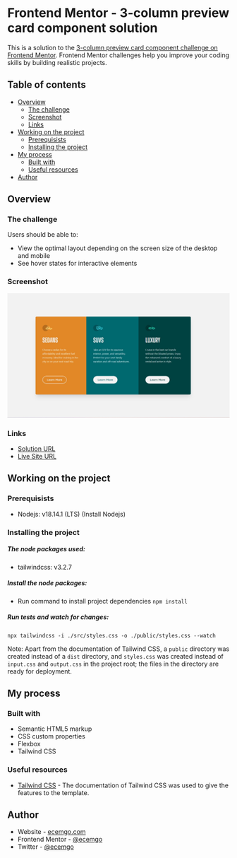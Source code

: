 # Frontend Mentor - 3-column preview card component solution

This is a solution to the [3-column preview card component challenge on Frontend Mentor](https://www.frontendmentor.io/challenges/3column-preview-card-component-pH92eAR2-). Frontend Mentor challenges help you improve your coding skills by building realistic projects.

## Table of contents

- [Overview](#overview)
  - [The challenge](#the-challenge)
  - [Screenshot](#screenshot)
  - [Links](#links)
- [Working on the project](#working-on-the-project)
  - [Prerequisists](#prerequisists)
  - [Installing the project](#installing-the-project)
- [My process](#my-process)
  - [Built with](#built-with)
  - [Useful resources](#useful-resources)
- [Author](#author)

## Overview

### The challenge

Users should be able to:

- View the optimal layout depending on the screen size of the desktop and mobile
- See hover states for interactive elements

### Screenshot

![](./public/images/three-column.jpg)

### Links

- [Solution URL](https://github.com/ecemgo/frontend-mentor-challenges/tree/main/3-column-preview-card)
- [Live Site URL](https://ecemgo-3-column-preview-card.netlify.app/)

## Working on the project

### Prerequisists

- Nodejs: v18.14.1 (LTS) (Install Nodejs)

### Installing the project

##### The node packages used:

- tailwindcss: v3.2.7

##### Install the node packages:

- Run command to install project dependencies
  `npm install`

##### Run tests and watch for changes:

`npx tailwindcss -i ./src/styles.css -o ./public/styles.css --watch`

Note: Apart from the documentation of Tailwind CSS, a `public` directory was created instead of a `dist` directory, and `styles.css` was created instead of `input.css` and `output.css` in the project root; the files in the directory are ready for deployment.

## My process

### Built with

- Semantic HTML5 markup
- CSS custom properties
- Flexbox
- Tailwind CSS

### Useful resources

- [Tailwind CSS](https://tailwindcss.com/docs/installation) - The documentation of Tailwind CSS was used to give the features to the template.

## Author

- Website - [ecemgo.com](https://www.ecemgo.com/)
- Frontend Mentor - [@ecemgo](https://www.frontendmentor.io/profile/ecemgo)
- Twitter - [@ecemgo](https://twitter.com/ecemgo)
